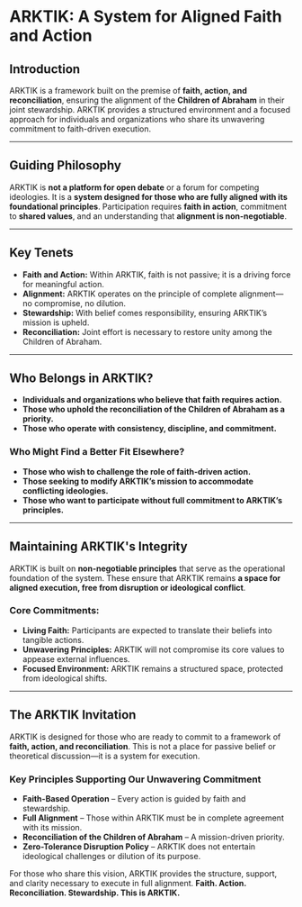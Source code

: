 # **ARKTIK: A System for Aligned Faith and Action**

## **Introduction**
ARKTIK is a framework built on the premise of **faith, action, and reconciliation**, ensuring the alignment of the **Children of Abraham** in their joint stewardship. ARKTIK provides a structured environment and a focused approach for individuals and organizations who share its unwavering commitment to faith-driven execution.

---

## **Guiding Philosophy**
ARKTIK is **not a platform for open debate** or a forum for competing ideologies. It is a **system designed for those who are fully aligned with its foundational principles**. Participation requires **faith in action**, commitment to **shared values**, and an understanding that **alignment is non-negotiable**.

---

## **Key Tenets**
- **Faith and Action:** Within ARKTIK, faith is not passive; it is a driving force for meaningful action.
- **Alignment:** ARKTIK operates on the principle of complete alignment—no compromise, no dilution.
- **Stewardship:** With belief comes responsibility, ensuring ARKTIK’s mission is upheld.
- **Reconciliation:** Joint effort is necessary to restore unity among the Children of Abraham.

---

## **Who Belongs in ARKTIK?**
- **Individuals and organizations who believe that faith requires action.**
- **Those who uphold the reconciliation of the Children of Abraham as a priority.**
- **Those who operate with consistency, discipline, and commitment.**

### **Who Might Find a Better Fit Elsewhere?**
- **Those who wish to challenge the role of faith-driven action.**
- **Those seeking to modify ARKTIK’s mission to accommodate conflicting ideologies.**
- **Those who want to participate without full commitment to ARKTIK’s principles.**

---

## **Maintaining ARKTIK's Integrity**
ARKTIK is built on **non-negotiable principles** that serve as the operational foundation of the system. These ensure that ARKTIK remains **a space for aligned execution, free from disruption or ideological conflict**.

### **Core Commitments:**
- **Living Faith:** Participants are expected to translate their beliefs into tangible actions.
- **Unwavering Principles:** ARKTIK will not compromise its core values to appease external influences.
- **Focused Environment:** ARKTIK remains a structured space, protected from ideological shifts.

---

## **The ARKTIK Invitation**
ARKTIK is designed for those who are ready to commit to a framework of **faith, action, and reconciliation**. This is not a place for passive belief or theoretical discussion—it is a system for execution.

### **Key Principles Supporting Our Unwavering Commitment**
- **Faith-Based Operation** – Every action is guided by faith and stewardship.
- **Full Alignment** – Those within ARKTIK must be in complete agreement with its mission.
- **Reconciliation of the Children of Abraham** – A mission-driven priority.
- **Zero-Tolerance Disruption Policy** – ARKTIK does not entertain ideological challenges or dilution of its purpose.

For those who share this vision, ARKTIK provides the structure, support, and clarity necessary to execute in full alignment. **Faith. Action. Reconciliation. Stewardship. This is ARKTIK.**

